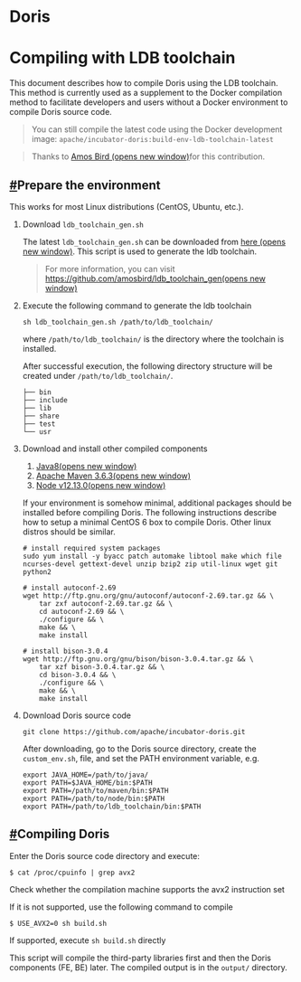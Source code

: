 Doris
===

# Compiling with LDB toolchain

This document describes how to compile Doris using the LDB toolchain. This method is currently used as a supplement to the Docker compilation method to facilitate developers and users without a Docker environment to compile Doris source code.

> You can still compile the latest code using the Docker development image: `apache/incubator-doris:build-env-ldb-toolchain-latest`

> Thanks to [Amos Bird (opens new window)](https://github.com/amosbird)for this contribution.

## [#](https://doris.apache.org/installing/compilation-with-ldb-toolchain.html#prepare-the-environment)Prepare the environment

This works for most Linux distributions (CentOS, Ubuntu, etc.).

1. Download `ldb_toolchain_gen.sh`

   The latest `ldb_toolchain_gen.sh` can be downloaded from [here (opens new window)](https://github.com/amosbird/ldb_toolchain_gen/releases). This script is used to generate the ldb toolchain.

   > For more information, you can visit [https://github.com/amosbird/ldb_toolchain_gen(opens new window)](https://github.com/amosbird/ldb_toolchain_gen)

2. Execute the following command to generate the ldb toolchain

   ```text
   sh ldb_toolchain_gen.sh /path/to/ldb_toolchain/
   ```

   where `/path/to/ldb_toolchain/` is the directory where the toolchain is installed.

   After successful execution, the following directory structure will be created under `/path/to/ldb_toolchain/`.

   ```text
   ├── bin
   ├── include
   ├── lib
   ├── share
   ├── test
   └── usr
   ```

3. Download and install other compiled components

   1. [Java8(opens new window)](https://doris-thirdparty-repo.bj.bcebos.com/thirdparty/jdk-8u131-linux-x64.tar.gz)
   2. [Apache Maven 3.6.3(opens new window)](https://doris-thirdparty-repo.bj.bcebos.com/thirdparty/apache-maven-3.6.3-bin.tar.gz)
   3. [Node v12.13.0(opens new window)](https://doris-thirdparty-repo.bj.bcebos.com/thirdparty/node-v12.13.0-linux-x64.tar.gz)

   If your environment is somehow minimal, additional packages should be installed before compiling Doris. The following instructions describe how to setup a minimal CentOS 6 box to compile Doris. Other linux distros should be similar.

   ```text
   # install required system packages
   sudo yum install -y byacc patch automake libtool make which file ncurses-devel gettext-devel unzip bzip2 zip util-linux wget git python2
   
   # install autoconf-2.69
   wget http://ftp.gnu.org/gnu/autoconf/autoconf-2.69.tar.gz && \
       tar zxf autoconf-2.69.tar.gz && \
       cd autoconf-2.69 && \
       ./configure && \
       make && \
       make install
   
   # install bison-3.0.4
   wget http://ftp.gnu.org/gnu/bison/bison-3.0.4.tar.gz && \
       tar xzf bison-3.0.4.tar.gz && \
       cd bison-3.0.4 && \
       ./configure && \
       make && \
       make install
   ```

4. Download Doris source code

   ```text
   git clone https://github.com/apache/incubator-doris.git
   ```

   After downloading, go to the Doris source directory, create the `custom_env.sh`, file, and set the PATH environment variable, e.g.

   ```text
   export JAVA_HOME=/path/to/java/
   export PATH=$JAVA_HOME/bin:$PATH
   export PATH=/path/to/maven/bin:$PATH
   export PATH=/path/to/node/bin:$PATH
   export PATH=/path/to/ldb_toolchain/bin:$PATH
   ```

## [#](https://doris.apache.org/installing/compilation-with-ldb-toolchain.html#compiling-doris)Compiling Doris

Enter the Doris source code directory and execute:

```text
$ cat /proc/cpuinfo | grep avx2
```

Check whether the compilation machine supports the avx2 instruction set

If it is not supported, use the following command to compile

```text
$ USE_AVX2=0 sh build.sh
```

If supported, execute `sh build.sh` directly

This script will compile the third-party libraries first and then the Doris components (FE, BE) later. The compiled output is in the `output/` directory.



